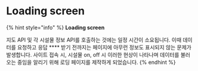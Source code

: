 # Loading screen

{% hint style="info" %}
**Loading screen**

지도 API 및 각 시설물 정보 API를 호출하는 것에는 일정 시간이 소요됩니다. 이때 데이터를 요청하고 응답 **** 받기 전까지는 페이지에 아무런 정보도 표시되지 않는 문제가 발생합니다. 사이트 접속 시, 시설물 on, off 시 이러한 현상이 나타나며 데이터를 불러오는 중임을 알리기 위해 로딩 페이지를 제작하게 되었습니다.
{% endhint %}
